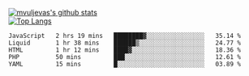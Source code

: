 [![mvuljevas's github stats](https://github-readme-stats.vercel.app/api?username=mvuljevas&show_icons=true&theme=dracula)](https://www.mvuljevas.com)
<br>
[![Top Langs](https://github-readme-stats.vercel.app/api/top-langs/?username=mvuljevas&theme=dracula)](https://www.mvuljevas.com)

<!--START_SECTION:waka-->
```text
JavaScript   2 hrs 19 mins   ████████▓░░░░░░░░░░░░░░░░   35.14 % 
Liquid       1 hr 38 mins    ██████▒░░░░░░░░░░░░░░░░░░   24.77 % 
HTML         1 hr 12 mins    ████▓░░░░░░░░░░░░░░░░░░░░   18.36 % 
PHP          50 mins         ███░░░░░░░░░░░░░░░░░░░░░░   12.61 % 
YAML         15 mins         █░░░░░░░░░░░░░░░░░░░░░░░░   03.89 % 
```
<!--END_SECTION:waka-->
